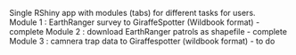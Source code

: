 Single RShiny app with modules (tabs) for different tasks for users. <br>
Module 1 : EarthRanger survey to GiraffeSpotter (Wildbook format) - complete
Module 2 : download EarthRanger patrols as shapefile - complete
Module 3 : camnera trap data to Giraffespotter (wildbook format) - to do
